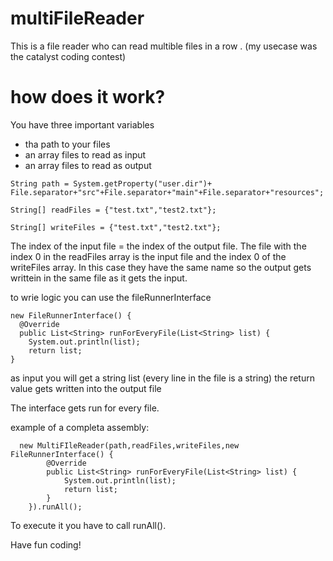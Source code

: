 # multiFileReader

This is a file reader who can read multible files in a row .
(my usecase was the catalyst coding contest)

# how does it work?

You have three important variables

- tha path to your files
- an array files to read as input
- an array files to read as output

`` String path = System.getProperty("user.dir")+ File.separator+"src"+File.separator+"main"+File.separator+"resources"; ``

`` String[] readFiles = {"test.txt","test2.txt"}; ``

`` String[] writeFiles = {"test.txt","test2.txt"}; `` 


The index of the input file = the index of the output file.
The file with the index 0 in the readFiles array is the input file and the index 0 of the writeFiles array.
In this case they have the same name so the output gets writtein in the same file as it gets the input.

to wrie logic you can use the fileRunnerInterface

    new FileRunnerInterface() {
      @Override
      public List<String> runForEveryFile(List<String> list) {
        System.out.println(list);
        return list;
    }
as input you will get a string list (every line in the file is a string)
the return value gets written into the output file
 
The interface gets run for every file.



example of a completa assembly:

      new MultiFIleReader(path,readFiles,writeFiles,new FileRunnerInterface() {
            @Override
            public List<String> runForEveryFile(List<String> list) {
                System.out.println(list);
                return list;
            }
        }).runAll();


To execute it you have to call runAll().

Have fun coding!



